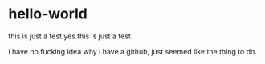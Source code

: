 # hello-world
this is just a test
yes this is just a test

i have no fucking idea why i have a github, just seemed like the thing to do.

